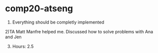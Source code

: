 # comp20-atseng

1) Everything should be completly implemented

2)TA Matt Manfre helped me. Discussed how to solve problems with Ana and Jen

3) Hours: 2.5
